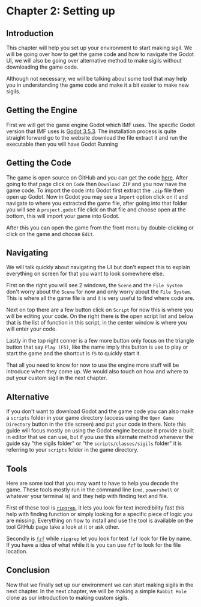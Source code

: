 # Chapter 2: Setting up

## Introduction

This chapter will help you set up your environment to start making sigil. We will be going over how to get the game code and how to navigate the Godot UI, we will also be going over alternative method to make sigils without downloading the game code.

Although not necessary, we will be talking about some tool that may help you in understanding the game code and make it a bit easier to make new sigils.

## Getting the Engine

First we will get the game engine Godot which IMF uses. The specific Godot version that IMF uses is [Godot 3.5.3](godotengine.org/download/3.x/). The installation process is quite straight forward go to the website download the file extract it and run the executable then you will have Godot Running

## Getting the Code

The game is open source on GitHub and you can get the code [here](https://github.com/107zxz/inscr-onln). After going to that page click on `Code` then `Download ZIP` and you now have the game code. To import the code into Godot first extract the `.zip` file then open up Godot. Now in Godot you may see a `Import` option click on it and navigate to where you extracted the game file, after going into that folder you will see a `project.godot` file click on that file and choose open at the bottom, this will import your game into Godot.

After this you can open the game from the front menu by double-clicking or click on the game and choose `Edit`.

## Navigating

We will talk quickly about navigating the UI but don't expect this to explain everything on screen for that you want to look somewhere else.

First on the right you will see 2 windows, the `Scene` and the `File System` don't worry about the `Scene` for now and only worry about the `File System`. This is where all the game file is and it is very useful to find where code are.

Next on top there are a few button click on `Script` for now this is where you will be editing your code. On the right there is the open script list and below that is the list of function in this script, in the center window is where you will enter your code.

Lastly in the top right conner is a few more button only focus on the triangle button that say `Play (F5)`, like the name imply this button is use to play or start the game and the shortcut is `f5` to quickly start it.

That all you need to know for now to use the engine more stuff will be introduce when they come up. We would also touch on how and where to put your custom sigil in the next chapter.

## Alternative

If you don't want to download Godot and the game code you can also make a `scripts` folder in your game directory (access using the `Open Game Directory` button in the title screen) and put your code in there. Note this guide will focus mostly on using the Godot engine because it provide a built in editor that we can use, but if you use this alternate method whenever the guide say "the sigils folder" or "the `scripts/classes/sigils` folder" it is referring to your `scripts` folder in the game directory.

## Tools

Here are some tool that you may want to have to help you decode the game. These tools mostly run in the command line (`cmd`, `powershell` or whatever your terminal is) and they help with finding text and file.

First of these tool is [`ripgrep`](https://github.com/BurntSushi/ripgrep), it lets you look for text incredibility fast this help with finding function or simply looking for a specific piece of logic you are missing. Everything on how to install and use the tool is available on the tool GitHub page take a look at it or ask other.

Secondly is [`fzf`](https://github.com/junegunn/fzf) while `ripgrep` let you look for text `fzf` look for file by name. If you have a idea of what while it is you can use `fzf` to look for the file location.

## Conclusion

Now that we finally set up our environment we can start making sigils in the next chapter. In the next chapter, we will be making a simple `Rabbit Hole` clone as our introduction to making custom sigils.
